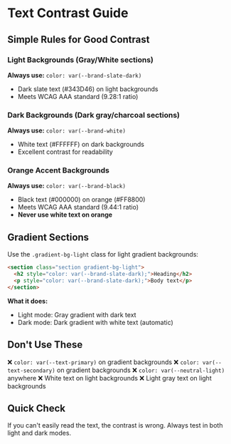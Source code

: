 # Text Contrast Guide

## Simple Rules for Good Contrast

### Light Backgrounds (Gray/White sections)
**Always use:** `color: var(--brand-slate-dark)`
- Dark slate text (#343D46) on light backgrounds
- Meets WCAG AAA standard (9.28:1 ratio)

### Dark Backgrounds (Dark gray/charcoal sections)
**Always use:** `color: var(--brand-white)`
- White text (#FFFFFF) on dark backgrounds
- Excellent contrast for readability

### Orange Accent Backgrounds
**Always use:** `color: var(--brand-black)`
- Black text (#000000) on orange (#FF8800)
- Meets WCAG AAA standard (9.44:1 ratio)
- **Never use white text on orange**

## Gradient Sections

Use the `.gradient-bg-light` class for light gradient backgrounds:

```html
<section class="section gradient-bg-light">
  <h2 style="color: var(--brand-slate-dark);">Heading</h2>
  <p style="color: var(--brand-slate-dark);">Body text</p>
</section>
```

**What it does:**
- Light mode: Gray gradient with dark text
- Dark mode: Dark gradient with white text (automatic)

## Don't Use These

❌ `color: var(--text-primary)` on gradient backgrounds
❌ `color: var(--text-secondary)` on gradient backgrounds
❌ `color: var(--neutral-light)` anywhere
❌ White text on light backgrounds
❌ Light gray text on light backgrounds

## Quick Check

If you can't easily read the text, the contrast is wrong. Always test in both light and dark modes.
